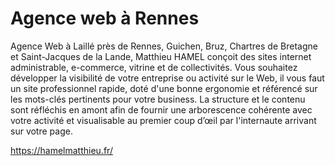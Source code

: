 # Agence web à Rennes
Agence Web à Laillé près de Rennes, Guichen, Bruz, Chartres de Bretagne et Saint-Jacques de la Lande, Matthieu HAMEL conçoit des sites internet administrable, e-commerce, vitrine et de collectivités. Vous souhaitez développer la visibilité de votre entreprise ou activité sur le Web, il vous faut un site professionnel rapide, doté d'une bonne ergonomie et référencé sur les mots-clés pertinents pour votre business. La structure et le contenu sont réfléchis en amont afin de fournir une arborescence cohérente avec votre activité et visualisable au premier coup d’œil par l'internaute arrivant sur votre page.

https://hamelmatthieu.fr/
